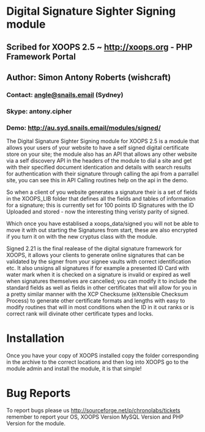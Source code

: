 # Digital Signature Sighter Signing module
## Scribed for XOOPS 2.5 ~ http://xoops.org - PHP Framework Portal
## Author: Simon Antony Roberts (wishcraft)
### Contact: angle@snails.email (Sydney)
### Skype: antony.cipher
### Demo: http://au.syd.snails.email/modules/signed/

The Digital Signature Sighter Signing module for XOOPS 2.5 is a module that allows your users of 
your website to have a self signed digital certificate store on your site; the module also has an
API that allows any other website via a self discovery API in the headers of the module to dial a
site and get with their specified document identication and details with search results for
authentication with their signature through calling the api from a parrallel site, you can see this
in API Calling routines help on the api in the demo.

So when a client of you website generates a signature their is a set of fields in the XOOPS_LIB folder
that defines all the fields and tables of information for a signature; this is currently set for 100
points ID Signatures with the ID Uploaded and stored - now the interesting thing veristy parity of signed.

Which once you have establised a xoops_data/signed you will not be able to move it with out starting the
Signatures from start, these are also encrypted if you turn it on with the new cryptus class with the
module. 

Signed 2.21 is the final realease of the digital signature framework for XOOPS, it allows your clients
to generate online signatures that can be validated by the signer from your signee vaults with correct
identification etc. It also unsigns all signatures if for example a presented ID Card with water mark 
when it is checked on a signature is invalid or expired as well when signatures themselves are cancelled;
you can modify it to include the standard fields as well as fields in other certificates that will allow
for you in a pretty similar manner with the XCP Checksume (eXtensible Checksum Process) to generate other
certificate formats and lengths with easy to modify routines that will in most conditions when the ID
in it out ranks or is correct rank will divinate other certificate types and locks.

# Installation

Once you have your copy of XOOPS installed copy the folder corresponding in the archive to the correct
locations and then log into XOOPS go to the module admin and install the module, it is that simple!

# Bug Reports

To report bugs please us http://sourceforge.net/p/chronolabs/tickets remember to report your OS, XOOPS Version
MySQL Version and PHP Version for the module.